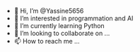 - 👋 Hi, I’m @Yassine5656
- 👀 I’m interested in programmation and AI
- 🌱 I’m currently learning Python
- 💞️ I’m looking to collaborate on  ...
- 📫 How to reach me ...

<!---
Yassine5656/Yassine5656 is a ✨ special ✨ repository because its `README.md` (this file) appears on your GitHub profile.
You can click the Preview link to take a look at your changes.
--->
